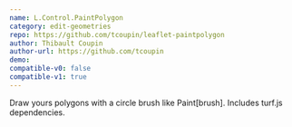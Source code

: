 ```yaml
---
name: L.Control.PaintPolygon
category: edit-geometries
repo: https://github.com/tcoupin/leaflet-paintpolygon
author: Thibault Coupin
author-url: https://github.com/tcoupin
demo: 
compatible-v0: false
compatible-v1: true
---
```


Draw yours polygons with a circle brush like Paint[brush]. Includes turf.js dependencies.

